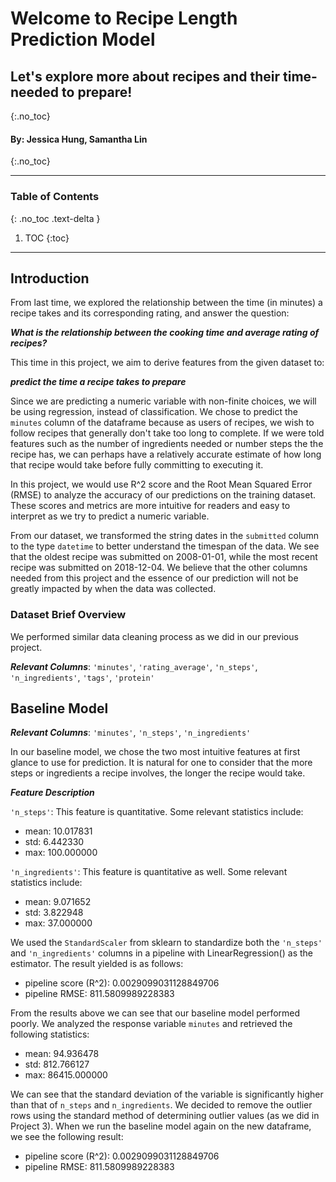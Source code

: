 # Welcome to Recipe Length Prediction Model
## Let's explore more about recipes and their time-needed to prepare!
{:.no_toc}

#### By: Jessica Hung, Samantha Lin
{:.no_toc}


---
### Table of Contents
{: .no_toc .text-delta }

1. TOC
{:toc}
---

## **Introduction**
From last time, we explored the relationship between the time (in minutes) a recipe takes and its corresponding rating, and answer the question:

***What is the relationship between the cooking time and average rating of recipes?***

This time in this project, we aim to derive features from the given dataset to:

***predict the time a recipe takes to prepare*** 

Since we are predicting a numeric variable with non-finite choices, we will be using regression, instead of classification. We chose to predict the `minutes` column of the dataframe because as users of recipes, we wish to follow recipes that generally don't take too long to complete. If we were told features such as the number of ingredients needed or number steps the the recipe has, we can perhaps have a relatively accurate estimate of how long that recipe would take before fully committing to executing it.

In this project, we would use R^2 score and the Root Mean Squared Error (RMSE) to analyze the accuracy of our predictions on the training dataset. These scores and metrics are more intuitive for readers and easy to interpret as we try to predict a numeric variable.

From our dataset, we transformed the string dates in the `submitted` column to the type `datetime` to better understand the timespan of the data. We see that the oldest recipe was submitted on 2008-01-01, while the most recent recipe was submitted on 2018-12-04. We believe that the other columns needed from this project and the essence of our prediction will not be greatly impacted by when the data was collected.

### **Dataset Brief Overview**

We performed similar data cleaning process as we did in our previous project.

***Relevant Columns***: `'minutes'`, `'rating_average'`, `'n_steps'`, `'n_ingredients'`, `'tags'`, `'protein'`


## **Baseline Model**

***Relevant Columns***: `'minutes'`, `'n_steps'`, `'n_ingredients'`

In our baseline model, we chose the two most intuitive features at first glance to use for prediction. It is natural for one to consider that the more steps or ingredients a recipe involves, the longer the recipe would take. 

***Feature Description***

`'n_steps'`:
This feature is quantitative. Some relevant statistics include:

- mean: 10.017831
- std: 6.442330
- max: 100.000000

`'n_ingredients'`:
This feature is quantitative as well. Some relevant statistics include:
- mean: 9.071652
- std: 3.822948
- max: 37.000000

We used the `StandardScaler` from sklearn to standardize both the `'n_steps'` and `'n_ingredients'` columns in a pipeline with LinearRegression() as the estimator. The result yielded is as follows:
- pipeline score (R^2): 0.0029099031128849706
- pipeline RMSE: 811.5809989228383

From the results above we can see that our baseline model performed poorly. We analyzed the response variable `minutes` and retrieved the following statistics:
- mean: 94.936478
- std: 812.766127
- max: 86415.000000

We can see that the standard deviation of the variable is significantly higher than that of `n_steps` and `n_ingredients`. We decided to remove the outlier rows using the standard method of determining outlier values (as we did in Project 3). When we run the baseline model again on the new dataframe, we see the following result:
- pipeline score (R^2): 0.0029099031128849706
- pipeline RMSE: 811.5809989228383
